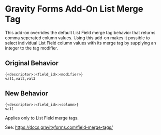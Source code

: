 # Gravity Forms Add-On List Merge Tag
This add-on overrides the default List Field merge tag behavior that returns comma seperated column values.
Using this add-on makes it possible to select individual List Field column values with its merge tag by supplying an integer to the tag modifier.

## Original Behavior
```
{<descriptor>:<field_id>:<modifier>}
val1,val2,val3
```

## New Behavior
```
{<descriptor>:<field_id>:<column>}
val1
```
Applies only to List Field merge tags.

See: https://docs.gravityforms.com/field-merge-tags/
